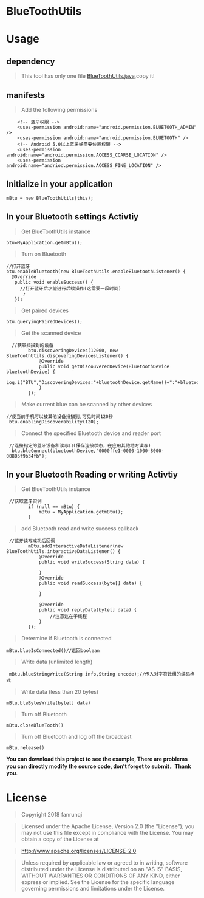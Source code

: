 # BlueToothUtils

# Usage

## dependency

>This tool has only one file [BlueToothUtils.java](https://github.com/fanrunqi/BlueToothUtils/tree/master/app/src/main/java/cn/bobojing/bluetoothutils/btUtils),copy it!

## manifests

>Add the following permissions

```
    <!-- 蓝牙权限 -->
    <uses-permission android:name="android.permission.BLUETOOTH_ADMIN" />
    <uses-permission android:name="android.permission.BLUETOOTH" />
    <!-- Android 5.0以上蓝牙好需要位置权限 -->
    <uses-permission android:name="android.permission.ACCESS_COARSE_LOCATION" />
    <uses-permission android:name="andriod.permission.ACCESS_FINE_LOCATION" />
```

## Initialize in your application
```
mBtu = new BlueToothUtils(this);
```

## In your Bluetooth settings Activtiy

>Get BlueToothUtils instance
```
btu=MyApplication.getmBtu();
```

>Turn on Bluetooth
```
//打开蓝牙
btu.enableBluetooth(new BlueToothUtils.enableBluetoothListener() {
  @Override
   public void enableSuccess() {
     //打开蓝牙后才能进行后续操作(这需要一段时间)
      }
   });
```

>Get paired devices
```
btu.queryingPairedDevices();
```

>Get the scanned device
```
  //获取扫描到的设备
        btu.discoveringDevices(12000, new BlueToothUtils.discoveringDevicesListener() {
            @Override
            public void getDiscouveredDevice(BluetoothDevice bluetoothDevice) {
                Log.i("BTU","DiscoveringDevices:"+bluetoothDevice.getName()+":"+bluetoothDevice.getAddress());
            }
        });
```

>Make current blue can be scanned by other devices
```
//使当前手机可以被其他设备扫描到,可见时间120秒
 btu.enablingDiscoverability(120);
```

>Connect the specified Bluetooth device and reader port
```
 //连接指定的蓝牙设备和读写口(保存连接状态，在应用其他地方读写)
  btu.bleConnect(bluetoothDevice,"0000ffe1-0000-1000-8000-00805f9b34fb");
```

## In your Bluetooth Reading or writing Activtiy

>Get BlueToothUtils instance
```
 //获取蓝牙实例
        if (null == mBtu) {
            mBtu = MyApplication.getmBtu();
        }
```

>add Bluetooth read and write success callback
```
 //蓝牙读写成功后回调
        mBtu.addInteractiveDataListener(new BlueToothUtils.interactiveDataListener() {
            @Override
            public void writeSuccess(String data) {

            }
            @Override
            public void readSuccess(byte[] data) {

            }

            @Override
            public void replyData(byte[] data) {
                //注意这在子线程
            }
        });
```

>Determine if Bluetooth is connected
```
mBtu.blueIsConnected()//返回boolean
```

>Write data (unlimited length)
```
 mBtu.blueStringWrite(String info,String encode);//传入对字符数组的编码格式
```

>Write data (less than 20 bytes)
```
mBtu.bleBytesWrite(byte[] data)
```

>Turn off Bluetooth
```
mBtu.closeBlueTooth()
```

>Turn off Bluetooth and log off the broadcast
```
mBtu.release()
```
**You can download this project to see the example, There are problems you can directly modify the source code, don't forget to submit，Thank you**.

# License
> Copyright 2018 fanrunqi

> Licensed under the Apache License, Version 2.0 (the "License");
you may not use this file except in compliance with the License.
You may obtain a copy of the License at

  >  http://www.apache.org/licenses/LICENSE-2.0

> Unless required by applicable law or agreed to in writing, software
distributed under the License is distributed on an "AS IS" BASIS,
WITHOUT WARRANTIES OR CONDITIONS OF ANY KIND, either express or implied.
See the License for the specific language governing permissions and
limitations under the License.

